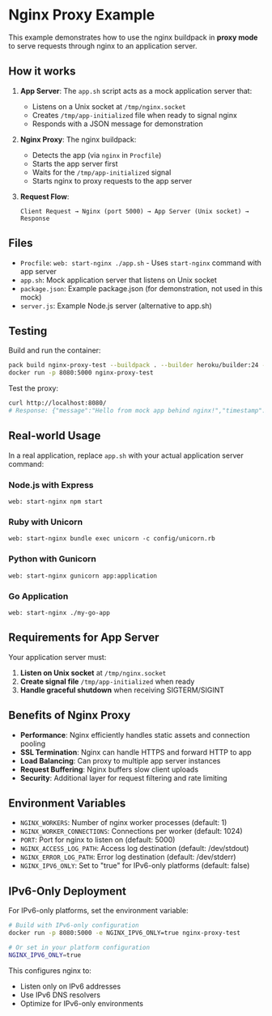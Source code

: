 # Nginx Proxy Example

This example demonstrates how to use the nginx buildpack in **proxy mode** to serve requests through nginx to an application server.

## How it works

1. **App Server**: The `app.sh` script acts as a mock application server that:
   - Listens on a Unix socket at `/tmp/nginx.socket`
   - Creates `/tmp/app-initialized` file when ready to signal nginx
   - Responds with a JSON message for demonstration

2. **Nginx Proxy**: The nginx buildpack:
   - Detects the app (via `nginx` in `Procfile`)
   - Starts the app server first
   - Waits for the `/tmp/app-initialized` signal
   - Starts nginx to proxy requests to the app server

3. **Request Flow**:
   ```
   Client Request → Nginx (port 5000) → App Server (Unix socket) → Response
   ```

## Files

- `Procfile`: `web: start-nginx ./app.sh` - Uses `start-nginx` command with app server
- `app.sh`: Mock application server that listens on Unix socket
- `package.json`: Example package.json (for demonstration, not used in this mock)
- `server.js`: Example Node.js server (alternative to app.sh)

## Testing

Build and run the container:

```bash
pack build nginx-proxy-test --buildpack . --builder heroku/builder:24 --path test/simple-proxy-app
docker run -p 8080:5000 nginx-proxy-test
```

Test the proxy:

```bash
curl http://localhost:8080/
# Response: {"message":"Hello from mock app behind nginx!","timestamp":"..."}
```

## Real-world Usage

In a real application, replace `app.sh` with your actual application server command:

### Node.js with Express
```
web: start-nginx npm start
```

### Ruby with Unicorn
```
web: start-nginx bundle exec unicorn -c config/unicorn.rb
```

### Python with Gunicorn
```
web: start-nginx gunicorn app:application
```

### Go Application
```
web: start-nginx ./my-go-app
```

## Requirements for App Server

Your application server must:

1. **Listen on Unix socket** at `/tmp/nginx.socket`
2. **Create signal file** `/tmp/app-initialized` when ready
3. **Handle graceful shutdown** when receiving SIGTERM/SIGINT

## Benefits of Nginx Proxy

- **Performance**: Nginx efficiently handles static assets and connection pooling
- **SSL Termination**: Nginx can handle HTTPS and forward HTTP to app
- **Load Balancing**: Can proxy to multiple app server instances
- **Request Buffering**: Nginx buffers slow client uploads
- **Security**: Additional layer for request filtering and rate limiting

## Environment Variables

- `NGINX_WORKERS`: Number of nginx worker processes (default: 1)
- `NGINX_WORKER_CONNECTIONS`: Connections per worker (default: 1024)
- `PORT`: Port for nginx to listen on (default: 5000)
- `NGINX_ACCESS_LOG_PATH`: Access log destination (default: /dev/stdout)
- `NGINX_ERROR_LOG_PATH`: Error log destination (default: /dev/stderr)
- `NGINX_IPV6_ONLY`: Set to "true" for IPv6-only platforms (default: false)

## IPv6-Only Deployment

For IPv6-only platforms, set the environment variable:

```bash
# Build with IPv6-only configuration
docker run -p 8080:5000 -e NGINX_IPV6_ONLY=true nginx-proxy-test

# Or set in your platform configuration
NGINX_IPV6_ONLY=true
```

This configures nginx to:
- Listen only on IPv6 addresses
- Use IPv6 DNS resolvers
- Optimize for IPv6-only environments